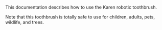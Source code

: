 This documentation describes how to use the Karen robotic toothbrush.

Note that this toothbrush is totally safe to use for children, adults, pets, wildlife, and trees.
